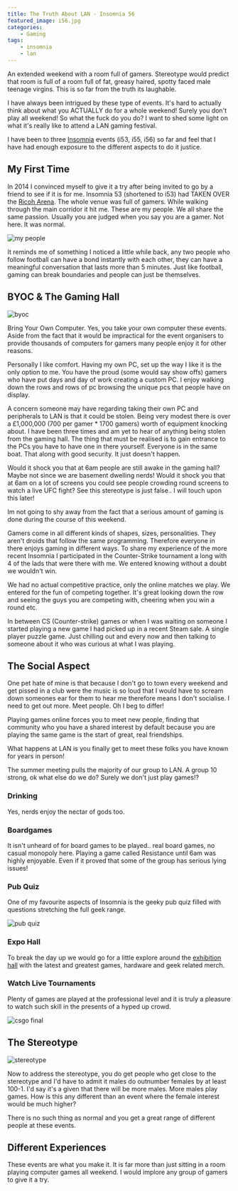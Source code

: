 ```yaml
---
title: The Truth About LAN - Insomnia 56
featured_image: i56.jpg
categories:
    - Gaming
tags:
    - insomnia
    - lan
---
```

An extended weekend with a room full of gamers. Stereotype would predict that room is full of a room full of fat, greasy haired, spotty faced male teenage virgins. This is so far from the truth its laughable.

I have always been intrigued by these type of events. It's hard to actually think about what you ACTUALLY do for a whole weekend! Surely you don't play all weekend! So what the fuck do you do? I want to shed some light on what it's really like to attend a LAN gaming festival. 

I have been to three [Insomnia](http://insomniagamingfestival.com) events (i53, i55, i56) so far and feel that I have had enough exposure to the different aspects to do it justice.

## My First Time
In 2014 I convinced myself to give it a try after being invited to go by a friend to see if it is for me. Insomnia 53 (shortened to i53) had TAKEN OVER the [Ricoh Arena](http://www.ricoharena.com/). The whole venue was full of gamers. While walking through the main corridor it hit me. These are my people. We all share the same passion. Usually you are judged when you say you are a gamer. Not here. It was normal.

![my people](/images/uploads/2015/12/my-people.gif)

It reminds me of something I noticed a little while back, any two people who follow football can have a bond instantly with each other, they can have a meaningful conversation that lasts more than 5 minutes. Just like football, gaming can break boundaries and people can just be themselves.

## BYOC & The Gaming Hall

![byoc](/images/uploads/2015/12/lan-hall.jpg)

Bring Your Own Computer. Yes, you take your own computer these events. Aside from the fact that it would be impractical for the event organisers to provide thousands of computers for gamers many people enjoy it for other reasons. 

Personally I like comfort. Having my own PC, set up the way I like it is the only option to me. You have the proud (some would say show offs) gamers who have put days and day of work creating a custom PC. I enjoy walking down the rows and rows of pc browsing the unique pcs that people have on display.

A concern someone may have regarding taking their own PC and peripherals to LAN is that it could be stolen. Being very modest there is over a £1,000,000 (700 per gamer * 1700 gamers) worth of equipment knocking about. I have been three times and am yet to hear of anything being stolen from the gaming hall. The thing that must be realised is to gain entrance to the PCs you have to have one in there yourself. Everyone is in the same boat. That along with good security. It just doesn't happen. 

Would it shock you that at 6am people are still awake in the gaming hall? Maybe not since we are basement dwelling nerds! Would it shock you that at 6am on a lot of screens you could see people crowding round screens to watch a live UFC fight? See this stereotype is just false.. I will touch upon this later!

Im not going to shy away from the fact that a serious amount of gaming is done during the course of this weekend. 

Gamers come in all different kinds of shapes, sizes, personalities. They aren't droids that follow the same programming. Therefore everyone in there enjoys gaming in different ways. To share my experience of the more recent Insomnia I participated in the Counter-Strike tournament a long with 4 of the lads that were there with me. We entered knowing without a doubt we wouldn't win. 

We had no actual competitive practice, only the online matches we play. We entered for the fun of competing together. It's great looking down the row and seeing the guys you are competing with, cheering when you win a round etc. 

In between CS (Counter-strike) games or when I was waiting on someone I started playing a new game I had picked up in a recent Steam sale. A single player puzzle game. Just chilling out and every now and then talking to someone about it who was curious at what I was playing. 

## The Social Aspect
One pet hate of mine is that because I don't go to town every weekend and get pissed in a club were the music is so loud that I would have to scream down someones ear for them to hear me therefore means I don't socialise. I need to get out more. Meet people. Oh I beg to differ!

Playing games online forces you to meet new people, finding that community who you have a shared interest by default because you are playing the same game is the start of great, real friendships. 

What happens at LAN is you finally get to meet these folks you have known for years in person! 

The summer meeting pulls the majority of our group to LAN. A group 10 strong, ok what else do we do? Surely we don't just play games!?

### Drinking
Yes, nerds enjoy the nectar of gods too. 

### Boardgames
It isn't unheard of for board games to be played.. real board games, no casual monopoly here. Playing a game called Resistance until 6am was highly enjoyable. Even if it proved that some of the group has serious lying issues!

### Pub Quiz
One of my favourite aspects of Insomnia is the geeky pub quiz filled with questions stretching the full geek range. 

![pub quiz](/images/uploads/2015/12/pub-quiz.jpg)

### Expo Hall 
To break the day up we would go for a little explore around the [exhibition hall][expo] with the latest and greatest games, hardware and geek related merch. 
 
 [expo]: https://www.flickr.com/photos/mpuk/albums/72157662285747386
 
### Watch Live Tournaments 
Plenty of games are played at the professional level and it is truly a pleasure to watch such skill in the presents of a hyped up crowd. 

![csgo final](/images/uploads/2015/12/csgo.jpg)

## The Stereotype

![stereotype](/images/uploads/2015/12/stereotype.jpg)

Now to address the stereotype, you do get people who get close to the stereotype and I'd have to admit it males do outnumber females by at least 100-1. I'd say it's a given that there will be more males. More males play games. How is this any different than an event where the female interest would be much higher? 

There is no such thing as normal and you get a great range of different people at these events. 

## Different Experiences

These events are what you make it. It is far more than just sitting in a room playing computer games all weekend. I would implore any group of gamers to give it a try.